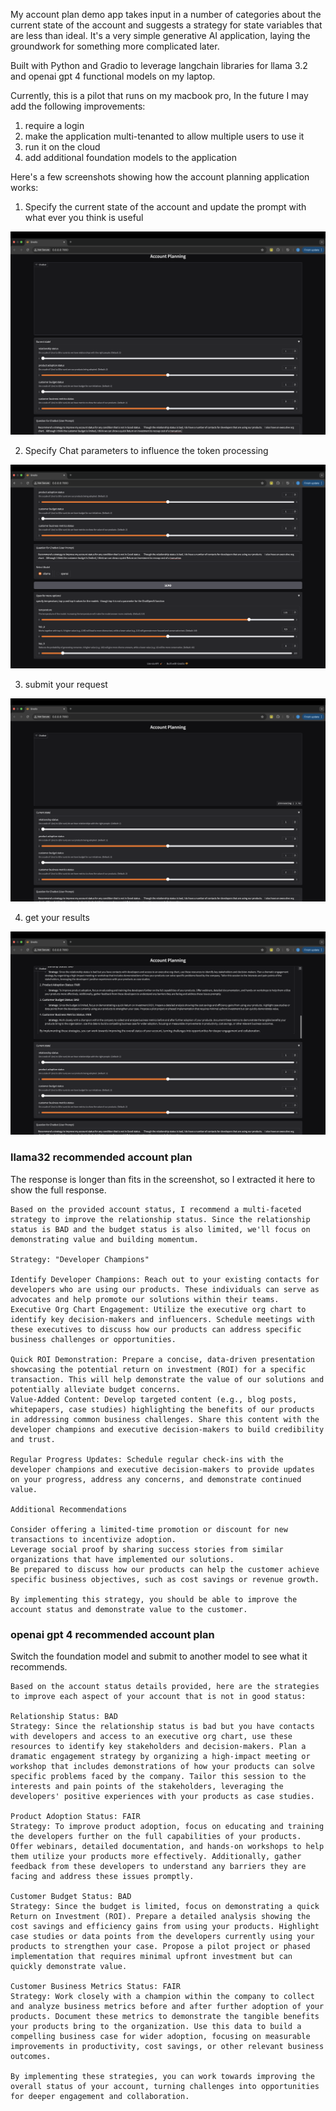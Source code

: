 My account plan demo app takes input in a number of categories about the current state of the account and suggests a strategy for state variables that are less than ideal. It's a very simple generative AI application, laying the groundwork for something more complicated later.

Built with Python and Gradio to leverage langchain libraries for llama 3.2 and openai gpt 4 functional models on my laptop.    

Currently, this is a pilot that runs on my macbook pro, In the future I may add the following improvements:

1. require a login
2. make the application multi-tenanted to allow multiple users to use it
3. run it on the cloud
4. add additional foundation models to the application

Here's a few screenshots showing how the account planning application works:

1. Specify the current state of the account and update the prompt with what ever you think is useful

![Account Planning App](../../images/app-inference-account-planning/1-specifyCurrentState.png)

2. Specify Chat parameters to influence the token processing

![Account Planning App](../../images/app-inference-account-planning/2-specifyChatbotParameters.png)

3. submit your request

![Account Planning App](../../images/app-inference-account-planning/3-submitRequest.png)

4. get your results

![Account Planning App](../../images/app-inference-account-planning/4-getCompletionResponse.png)

### llama32 recommended account plan

The response is longer than fits in the screenshot, so I extracted it here to show the full response.
```
Based on the provided account status, I recommend a multi-faceted strategy to improve the relationship status. Since the relationship status is BAD and the budget status is also limited, we'll focus on demonstrating value and building momentum.

Strategy: "Developer Champions"

Identify Developer Champions: Reach out to your existing contacts for developers who are using our products. These individuals can serve as advocates and help promote our solutions within their teams.
Executive Org Chart Engagement: Utilize the executive org chart to identify key decision-makers and influencers. Schedule meetings with these executives to discuss how our products can address specific business challenges or opportunities.

Quick ROI Demonstration: Prepare a concise, data-driven presentation showcasing the potential return on investment (ROI) for a specific transaction. This will help demonstrate the value of our solutions and potentially alleviate budget concerns.
Value-Added Content: Develop targeted content (e.g., blog posts, whitepapers, case studies) highlighting the benefits of our products in addressing common business challenges. Share this content with the developer champions and executive decision-makers to build credibility and trust.

Regular Progress Updates: Schedule regular check-ins with the developer champions and executive decision-makers to provide updates on your progress, address any concerns, and demonstrate continued value.

Additional Recommendations

Consider offering a limited-time promotion or discount for new transactions to incentivize adoption.
Leverage social proof by sharing success stories from similar organizations that have implemented our solutions.
Be prepared to discuss how our products can help the customer achieve specific business objectives, such as cost savings or revenue growth.

By implementing this strategy, you should be able to improve the account status and demonstrate value to the customer.
```


### openai gpt 4 recommended account plan

Switch the foundation model and submit to another model to see what it recommends.  

```
Based on the account status details provided, here are the strategies to improve each aspect of your account that is not in good status:

Relationship Status: BAD
Strategy: Since the relationship status is bad but you have contacts with developers and access to an executive org chart, use these resources to identify key stakeholders and decision-makers. Plan a dramatic engagement strategy by organizing a high-impact meeting or workshop that includes demonstrations of how your products can solve specific problems faced by the company. Tailor this session to the interests and pain points of the stakeholders, leveraging the developers' positive experiences with your products as case studies.

Product Adoption Status: FAIR
Strategy: To improve product adoption, focus on educating and training the developers further on the full capabilities of your products. Offer webinars, detailed documentation, and hands-on workshops to help them utilize your products more effectively. Additionally, gather feedback from these developers to understand any barriers they are facing and address these issues promptly.

Customer Budget Status: BAD
Strategy: Since the budget is limited, focus on demonstrating a quick Return on Investment (ROI). Prepare a detailed analysis showing the cost savings and efficiency gains from using your products. Highlight case studies or data points from the developers currently using your products to strengthen your case. Propose a pilot project or phased implementation that requires minimal upfront investment but can quickly demonstrate value.

Customer Business Metrics Status: FAIR
Strategy: Work closely with a champion within the company to collect and analyze business metrics before and after further adoption of your products. Document these metrics to demonstrate the tangible benefits your products bring to the organization. Use this data to build a compelling business case for wider adoption, focusing on measurable improvements in productivity, cost savings, or other relevant business outcomes.

By implementing these strategies, you can work towards improving the overall status of your account, turning challenges into opportunities for deeper engagement and collaboration.
```